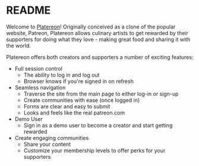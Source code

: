 # README

Welcome to [Platereon](https://platereon.herokuapp.com/)! Originally conceived as a clone of the popular website, Patreon, Platereon allows
culinary artists to get rewarded by their supporters for doing what they love - making great food and 
sharing it with the world.

Platereon offers both creators and supporters a number of exciting features:
  * Full session control
    * The ability to log in and log out
    * Browser knows if you're signed in on refresh
  * Seamless navigation 
    * Traverse the site from the main page to either log-in or sign-up
    * Create communities with ease (once logged in)
    * Forms are clear and easy to submit
    * Looks and feels like the real patreon.com
  * Demo User
    * Sign in as a demo user to become a creator and start getting rewarded
  * Create engaging communities 
    * Share your content 
    * Customize your membership levels to offer perks for your supporters
